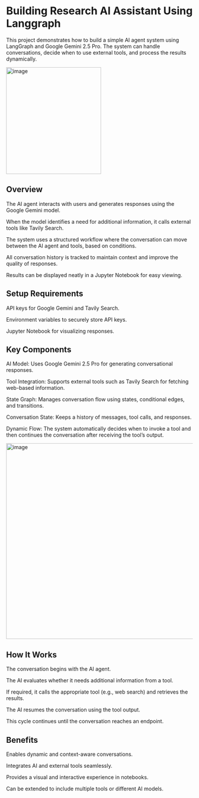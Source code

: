 # Building Research AI Assistant Using Langgraph

This project demonstrates how to build a simple AI agent system using LangGraph and Google Gemini 2.5 Pro. 
The system can handle conversations, decide when to use external tools, and process the results dynamically.

<img width="256" height="288" alt="image" src="https://github.com/user-attachments/assets/54a4bc37-6d1c-4921-864c-f2c37def8220" />

## Overview

The AI agent interacts with users and generates responses using the Google Gemini model.

When the model identifies a need for additional information, it calls external tools like Tavily Search.

The system uses a structured workflow where the conversation can move between the AI agent and tools, based on conditions.

All conversation history is tracked to maintain context and improve the quality of responses.

Results can be displayed neatly in a Jupyter Notebook for easy viewing.

## Setup Requirements

API keys for Google Gemini and Tavily Search.

Environment variables to securely store API keys.

Jupyter Notebook for visualizing responses.

## Key Components

AI Model: Uses Google Gemini 2.5 Pro for generating conversational responses.

Tool Integration: Supports external tools such as Tavily Search for fetching web-based information.

State Graph: Manages conversation flow using states, conditional edges, and transitions.

Conversation State: Keeps a history of messages, tool calls, and responses.

Dynamic Flow: The system automatically decides when to invoke a tool and then continues the conversation after receiving the tool’s output.

<img width="664" height="528" alt="image" src="https://github.com/user-attachments/assets/4a63d00a-018b-4bcc-ba56-54d81736861d" />

## How It Works

The conversation begins with the AI agent.

The AI evaluates whether it needs additional information from a tool.

If required, it calls the appropriate tool (e.g., web search) and retrieves the results.

The AI resumes the conversation using the tool output.

This cycle continues until the conversation reaches an endpoint.

## Benefits

Enables dynamic and context-aware conversations.

Integrates AI and external tools seamlessly.

Provides a visual and interactive experience in notebooks.

Can be extended to include multiple tools or different AI models.
